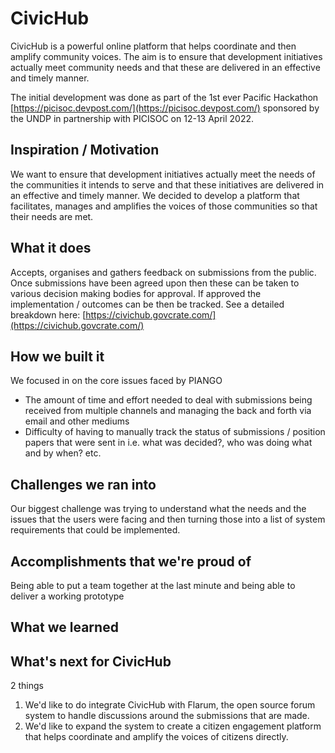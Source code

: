 # CivicHub
 CivicHub is a powerful online platform that helps coordinate and then amplify community voices. The aim is to ensure that development initiatives actually meet community needs and that these are delivered in an effective and timely manner.

 The initial development was done as part of the 1st ever Pacific Hackathon [https://picisoc.devpost.com/](https://picisoc.devpost.com/) sponsored by the UNDP in partnership with PICISOC on 12-13 April 2022.

 ## Inspiration / Motivation
We want to ensure that development initiatives actually meet the needs of the communities it intends to serve and that these initiatives are delivered in an effective and timely manner. We decided to develop a platform that facilitates, manages and amplifies the voices of those communities so that their needs are met. 

## What it does
Accepts, organises and gathers feedback on submissions from the public. Once submissions have been agreed upon then these can be taken to various decision making bodies for approval. If approved the implementation / outcomes can be then be tracked. See a detailed breakdown here: [https://civichub.govcrate.com/](https://civichub.govcrate.com/)

## How we built it
We focused in on the core issues faced by PIANGO 

- The amount of time and effort needed to deal with submissions being received from multiple channels and managing the back and forth via email and other mediums
- Difficulty of having to manually track the status of submissions / position papers that were sent in i.e. what was decided?, who was doing what and by when? etc.

## Challenges we ran into
Our biggest challenge was trying to understand what the needs and the issues that the users were facing and then turning those into a list of system requirements that could be implemented.

## Accomplishments that we're proud of

Being able to put a team together at the last minute and being able to deliver a working prototype

## What we learned

## What's next for CivicHub

2 things

1. We'd like to do integrate CivicHub with Flarum, the open source forum system to handle discussions around the submissions that are made.
2. We'd like to expand the system to create a citizen engagement platform that helps coordinate and amplify the voices of citizens directly.
